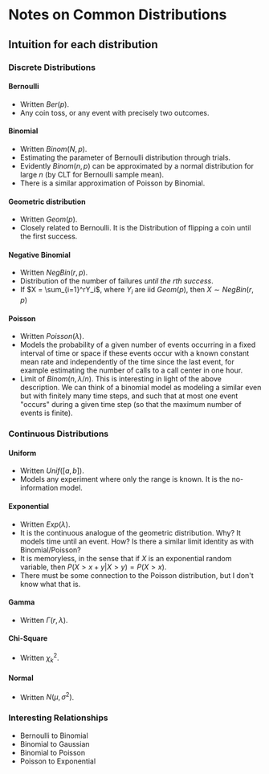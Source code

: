 # Notes on Common Distributions

## Intuition for each distribution

### Discrete Distributions

#### Bernoulli

* Written $Ber(p)$.
* Any coin toss, or any event with precisely two outcomes.

#### Binomial

* Written $Binom(N, p)$.
* Estimating the parameter of Bernoulli distribution through trials.
* Evidently $Binom(n, p)$ can be approximated by a normal distribution for large
  $n$ (by CLT for Bernoulli sample mean).
* There is a similar approximation of Poisson by Binomial.

#### Geometric distribution

* Written $Geom(p)$.
* Closely related to Bernoulli.  It is the Distribution of flipping a coin until
  the first success.

#### Negative Binomial

* Written $NegBin(r, p)$.
* Distribution of the number of failures _until the rth success_.
* If $X = \sum_{i=1}^rY_i$, where $Y_i$ are iid $Geom(p)$, then $X\sim NegBin(r, p)$

#### Poisson

* Written $Poisson(\lambda)$.
* Models the probability of a given number of events occurring in a fixed
  interval of time or space if these events occur with a known constant mean
  rate and independently of the time since the last event, for example
  estimating the number of calls to a call center in one hour.
* Limit of $Binom(n, \lambda/n)$.  This is interesting in light of the above
    description.  We can think of a binomial model as modeling a similar even
    but with finitely many time steps, and such that at most one event "occurs"
    during a given time step (so that the maximum number of events is finite).

### Continuous Distributions

#### Uniform

* Written $Unif([a, b])$.
* Models any experiment where only the range is known.  It is the no-information
    model.

#### Exponential

* Written $Exp(\lambda)$.
* It is the continuous analogue of the geometric distribution. Why?  It models
    time until an event.  How?  Is there a similar limit identity as with
    Binomial/Poisson?
* It is memoryless, in the sense that if $X$ is an exponential random variable,
    then $P(X>x+y \vert X>y) = P(X>x)$.
* There must be some connection to the Poisson distribution, but I don't know
    what that is.

#### Gamma

* Written $\Gamma(r, \lambda)$.

#### Chi-Square

* Written $\chi^2_k$.

#### Normal

* Written $N(\mu, \sigma^2)$.


### Interesting Relationships

* Bernoulli to Binomial
* Binomial to Gaussian
* Binomial to Poisson
* Poisson to Exponential
